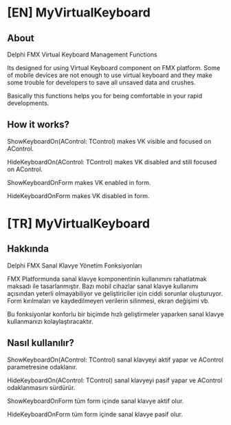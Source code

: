 # [EN] MyVirtualKeyboard 
## About
Delphi FMX Virtual Keyboard Management Functions

Its designed for using Virtual Keyboard component on FMX platform. Some of mobile devices are not enough to use virtual keyboard and they make some trouble for developers to save all unsaved data and crushes.

Basically this functions helps you for being comfortable in your rapid developments.

## How it works?

ShowKeyboardOn(AControl: TControl) makes VK visible and focused on AControl.

HideKeyboardOn(AControl: TControl) makes VK disabled and still focused on AControl.

ShowKeyboardOnForm makes VK enabled in form.

HideKeyboardOnForm makes VK disabled in form.


# [TR] MyVirtualKeyboard
## Hakkında
Delphi FMX Sanal Klavye Yönetim Fonksiyonları

FMX Platformunda sanal klavye komponentinin kullanımını rahatlatmak maksadı ile tasarlanmıştır. Bazı mobil cihazlar sanal klavye kullanımı açısından yeterli olmayabiliyor ve geliştiriciler için ciddi sorunlar oluşturuyor. Form kırılmaları ve kaydedilmeyen verilerin silinmesi, ekran değişimi vb.

Bu fonksiyonlar konforlu bir biçimde hızlı geliştirmeler yaparken sanal klavye kullanmanızı kolaylaştıracaktır.

## Nasıl kullanılır?

ShowKeyboardOn(AControl: TControl) sanal klavyeyi aktif yapar ve AControl parametresine odaklanır.

HideKeyboardOn(AControl: TControl) sanal klavyeyi pasif yapar ve AControl odaklanmasını sürdürür.

ShowKeyboardOnForm tüm form içinde sanal klavye aktif olur.

HideKeyboardOnForm tüm form içinde sanal klavye pasif olur.
